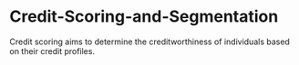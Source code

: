 # Credit-Scoring-and-Segmentation
Credit scoring aims to determine the creditworthiness of individuals based on their credit profiles.

